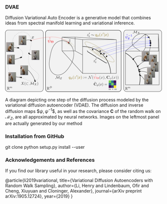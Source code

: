 
### DVAE
Diffusion Variational Auto Encoder is a generative model that combines ideas from spectral manifold learning and variational inference.

![GitHub Logo](diagram.png)

A diagram depicting one step of the diffusion process modeled by the variational diffusion autoencoder (VDAE). The diffusion and inverse diffusion maps $$\psi, \psi^{-1}\$$, as well as the covariance $\mathbf{C}$ of the random walk on $\mathcal{M}_Z$, are all approximated by neural networks. Images on the leftmost panel are actually generated by our method
### Installation from GitHub
git clone 
python setup.py install --user

### Acknowledgements and References
If you find our library useful in your research, please consider citing us:

@article{li2019variational,
  title={Variational Diffusion Autoencoders with Random Walk Sampling},
  author={Li, Henry and Lindenbaum, Ofir and Cheng, Xiuyuan and Cloninger, Alexander},
  journal={arXiv preprint arXiv:1905.12724},
  year={2019}
}

